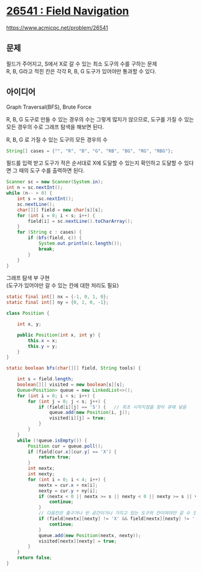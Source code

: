 # [26541 : Field Navigation](https://www.acmicpc.net/problem/26541)
https://www.acmicpc.net/problem/26541

## 문제
필드가 주어지고, S에서 X로 갈 수 있는 최소 도구의 수를 구하는 문제  
R, B, G라고 적힌 칸은 각각 R, B, G 도구가 있어야만 통과할 수 있다.

## 아이디어
Graph Traversal(BFS), Brute Force

R, B, G 도구로 만들 수 있는 경우의 수는 그렇게 많지가 않으므로, 도구를 가질 수 있는 모든 경우의 수로 그래프 탐색을 해보면 된다.

R, B, G 로 가질 수 있는 도구의 모든 경우의 수
```java
String[] cases = {"", "R", "B", "G", "RB", "BG", "RG", "RBG"};
```

필드를 입력 받고 도구가 적은 순서대로 X에 도달할 수 있는지 확인하고 도달할 수 있다면 그 때의 도구 수를 출력하면 된다.
```java
Scanner sc = new Scanner(System.in);
int n = sc.nextInt();
while (n-- > 0) {
    int s = sc.nextInt();
    sc.nextLine();
    char[][] field = new char[s][s];
    for (int i = 0; i < s; i++) {
        field[i] = sc.nextLine().toCharArray();
    }
    for (String c : cases) {
        if (bfs(field, c)) {
            System.out.println(c.length());
            break;
        }
    }
}
```

그래프 탐색 부 구현  
(도구가 있어야만 갈 수 있는 칸에 대한 처리도 필요)
```java
static final int[] nx = {-1, 0, 1, 0};
static final int[] ny = {0, 1, 0, -1};

class Position {

    int x, y;

    public Position(int x, int y) {
        this.x = x;
        this.y = y;
    }
}

static boolean bfs(char[][] field, String tools) {

    int s = field.length;
    boolean[][] visited = new boolean[s][s];
    Queue<Position> queue = new LinkedList<>();
    for (int i = 0; i < s; i++) {
        for (int j = 0; j < s; j++) {
            if (field[i][j] == 'S') {   // 최초 시작지점을 찾아 큐에 넣음
                queue.add(new Position(i, j));
                visited[i][j] = true;
            }
        }
    }
    while (!queue.isEmpty()) {
        Position cur = queue.poll();
        if (field[cur.x][cur.y] == 'X') {
            return true;
        }
        int nextx;
        int nexty;
        for (int i = 0; i < 4; i++) {
            nextx = cur.x + nx[i];
            nexty = cur.y + ny[i];
            if (nextx < 0 || nextx >= s || nexty < 0 || nexty >= s || visited[nextx][nexty]) {
                continue;
            }
            // 다음칸은 출구거나 빈 공간이거나 가지고 있는 도구의 칸이여야만 갈 수 있다
            if (field[nextx][nexty] != 'X' && field[nextx][nexty] != '.' && tools.indexOf(field[nextx][nexty]) == -1) {
                continue;
            }
            queue.add(new Position(nextx, nexty));
            visited[nextx][nexty] = true;
        }
    }
    return false;
}
```